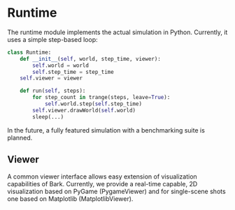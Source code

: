 Runtime
==================================

The runtime module implements the actual simulation in Python. Currently, it uses a simple step-based loop:

```python
class Runtime:
    def __init__(self, world, step_time, viewer):
        self.world = world
        self.step_time = step_time
	self.viewer = viewer

    def run(self, steps):
        for step_count in trange(steps, leave=True):
            self.world.step(self.step_time)
	    self.viewer.drawWorld(self.world)
	    sleep(...)
```

In the future, a fully featured simulation with a benchmarking suite is planned.


## Viewer

A common viewer interface allows easy extension of visualization capabilities of Bark. Currently, we provide a real-time capable, 2D visualization based on PyGame (PygameViewer) and for single-scene shots one based on Matplotlib (MatplotlibViewer).



